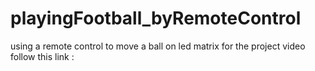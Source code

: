 # playingFootball_byRemoteControl
using a remote control to move a ball on led matrix
for the project video follow this link :
